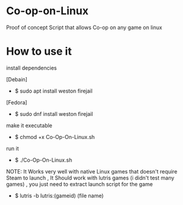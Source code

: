 # Co-op-on-Linux
Proof of concept Script that allows Co-op on any game on linux
# How to use it

 install dependencies

[Debain]
- $ sudo apt install weston firejail

[Fedora]
- $ sudo dnf install weston firejail

make it executable

- $ chmod +x Co-Op-On-Linux.sh 

run it

- $ ./Co-Op-On-Linux.sh 

NOTE: It Works very well with native Linux games that doesn't require Steam to launch ,
It Should work with lutris games (i didn't test many games) , you just need to extract launch script for the game 

- $ lutris -b lutris:(gameid) (file name)
